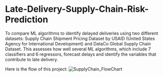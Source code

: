 # Late-Delivery-Supply-Chain-Risk-Prediction
To compare ML algorithms to identify delayed deliveries using two different datasets: Supply Chain Shipment Pricing Dataset by USAID (United States Agency for International Development) and DataCo Global Supply Chain Dataset. 
This assesses how well several ML algorithms, which include 7 classifiers and 6 regressors, forecast delays and identify the variables that contribute to late delivery.

Here is the flow of this project:
![SupplyChain_FlowChart](https://github.com/user-attachments/assets/e0a10356-50ac-44ae-a59c-09edb1feae5f)

